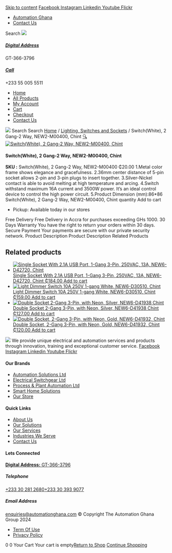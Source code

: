 [Skip to content](https://store.automationghana.com/product/switchwhite-2-gang-2-way-new2-m00400-chint/#content)
[ Facebook ](https://www.facebook.com/automationgh/) [ Instagram ](https://www.instagram.com/automationgh/) [ Linkedin ](https://www.linkedin.com/company/the-automation-ghana-limited/) [ Youtube ](https://www.youtube.com/channel/UCurrRDUSm5oIW39VXjn1u0w) [ Flickr ](https://www.flickr.com/photos/181794037@N07/)
  * [ Automation Ghana ](https://automationghana.com)
  * [ Contact Us ](https://store.automationghana.com/contact/)


Search
[ ![](https://store.automationghana.com/wp-content/uploads/2024/04/Website-TAGG-Logo-BLUE.png) ](https://store.automationghana.com/)
[ ](https://maps.app.goo.gl/m4xeaagWCNbLk4jM6)
#####  [ Digital Address ](https://maps.app.goo.gl/m4xeaagWCNbLk4jM6)
GT-366-3796 
[ ](tel:+233550055511)
#####  [ Call ](tel:+233550055511)
+233 55 005 5511 
  * [Home](https://store.automationghana.com/)
  * [All Products](https://store.automationghana.com/shop/)
  * [My Account](https://store.automationghana.com/my-account/)
  * [Cart](https://store.automationghana.com/cart/)
  * [Checkout](https://store.automationghana.com/checkout/)
  * [Contact Us](https://store.automationghana.com/contact/)


[![](https://store.automationghana.com/wp-content/uploads/2024/04/AutomationGhana_logo_white.png)](https://store.automationghana.com)
Search
Search
[Home](https://store.automationghana.com) / [Lighting, Switches and Sockets](https://store.automationghana.com/product-category/lighting-switches-and-sockets/) / Switch(White), 2 Gang-2 Way, NEW2-M00400, Chint
[🔍](https://store.automationghana.com/product/switchwhite-2-gang-2-way-new2-m00400-chint/)
[![Switch\(White\), 2 Gang-2 Way, NEW2-M00400, Chint](https://store.automationghana.com/wp-content/uploads/2024/08/SwitchWhite-2-Gang-2-Way-NEW2-M00400-Chint.jpg)](https://store.automationghana.com/wp-content/uploads/2024/08/SwitchWhite-2-Gang-2-Way-NEW2-M00400-Chint.jpg)
####  Switch(White), 2 Gang-2 Way, NEW2-M00400, Chint 
**SKU :** Switch(White), 2 Gang-2 Way, NEW2-M00400 
₵20.00
1.Metal color frame shows elegance and gracefulness.
2.36mm center distance of 5-pin socket allows 2-pin and 3-pin plugs to insert together.
3.Silver-Nickel contact is able to avoid melting at high temperature and arcing.
4.Switch withstand maximum 16A current and 3500W power. It’s an ideal control device to control the high power circuit.
5.Product Dimension (mm):86*86
Switch(White), 2 Gang-2 Way, NEW2-M00400, Chint quantity
Add to cart
  * Pickup: Available today in our stores


Free Delivery 
Free Delivery in Accra for purchases exceeding GHs 1000. 
30 Days Warranty 
You have the right to return your orders within 30 days. 
Secure Payment 
Your payments are secure with our private security network. 
Product Description
Product Description
Related Products 
## Related products
  * [![Single Socket With 2.1A USB Port, 1-Gang 3-Pin, 250VAC, 13A, NEW6-D42720, Chint](https://store.automationghana.com/wp-content/uploads/2020/04/NEW6-D42720-300x300.jpg)Single Socket With 2.1A USB Port, 1-Gang 3-Pin, 250VAC, 13A, NEW6-D42720, Chint ₵184.00 ](https://store.automationghana.com/product/single-socket-new6-d42720-chint/)
[Add to cart](https://store.automationghana.com/product/switchwhite-2-gang-2-way-new2-m00400-chint/?add-to-cart=1531)
  * [![Light Dimmer Switch 10A 250V 1-gang White, NEW6-D30510, Chint](https://store.automationghana.com/wp-content/uploads/2020/04/dimmer-switch.jpg)Light Dimmer Switch 10A 250V 1-gang White, NEW6-D30510, Chint ₵159.00 ](https://store.automationghana.com/product/light-dimmer-new6-d30510-chint/)
[Add to cart](https://store.automationghana.com/product/switchwhite-2-gang-2-way-new2-m00400-chint/?add-to-cart=1520)
  * [![Double Socket 2-Gang 3-Pin, with Neon, Silver, NEW6-D41938 Chint](https://store.automationghana.com/wp-content/uploads/2020/04/2-gang-silver-300x300.jpg)Double Socket 2-Gang 3-Pin, with Neon, Silver, NEW6-D41938 Chint ₵127.00 ](https://store.automationghana.com/product/double-socket-with-neon-new6-d41938-chint/)
[Add to cart](https://store.automationghana.com/product/switchwhite-2-gang-2-way-new2-m00400-chint/?add-to-cart=1507)
  * [![Double Socket, 2-Gang 3-Pin, with Neon, Gold, NEW6-D41932, Chint](https://store.automationghana.com/wp-content/uploads/2020/04/SOCKET-3-300x300.jpg)Double Socket, 2-Gang 3-Pin, with Neon, Gold, NEW6-D41932, Chint ₵120.00 ](https://store.automationghana.com/product/double-socket-new6-d41932-chint/)
[Add to cart](https://store.automationghana.com/product/switchwhite-2-gang-2-way-new2-m00400-chint/?add-to-cart=1508)


![](https://store.automationghana.com/wp-content/uploads/2024/04/AutomationGhana_logo_white.png)
We provide unique electrical and automation services and products through innovation, training and exceptional customer service.
[ Facebook ](https://www.facebook.com/automationgh/) [ Instagram ](https://www.instagram.com/automationgh/) [ Linkedin ](https://www.linkedin.com/company/the-automation-ghana-limited/) [ Youtube ](https://www.youtube.com/channel/UCurrRDUSm5oIW39VXjn1u0w) [ Flickr ](https://www.flickr.com/photos/181794037@N07/)
#### Our Brands
  * [ Automation Solutions Ltd ](https://store.automationghana.com/product/switchwhite-2-gang-2-way-new2-m00400-chint/)
  * [ Electrical Switchgear Ltd ](https://store.automationghana.com/product/switchwhite-2-gang-2-way-new2-m00400-chint/)
  * [ Process & Plant Automation Ltd ](https://store.automationghana.com/product/switchwhite-2-gang-2-way-new2-m00400-chint/)
  * [ Smart Home Solutions ](https://store.automationghana.com/product/switchwhite-2-gang-2-way-new2-m00400-chint/)
  * [ Our Store ](https://store.automationghana.com/product/switchwhite-2-gang-2-way-new2-m00400-chint/)


#### Quick Links
  * [ About Us ](https://store.automationghana.com/product/switchwhite-2-gang-2-way-new2-m00400-chint/)
  * [ Our Solutions ](https://store.automationghana.com/product/switchwhite-2-gang-2-way-new2-m00400-chint/)
  * [ Our Services ](https://store.automationghana.com/product/switchwhite-2-gang-2-way-new2-m00400-chint/)
  * [ Industries We Serve ](https://store.automationghana.com/product/switchwhite-2-gang-2-way-new2-m00400-chint/)
  * [ Contact Us ](https://store.automationghana.com/product/switchwhite-2-gang-2-way-new2-m00400-chint/)


#### Lets Connected
[**Digital Address:** GT-366-3796](https://maps.app.goo.gl/m4xeaagWCNbLk4jM6)
#####  Telephone 
[ +233 30 281 2680](tel:+233302812680)[+233 30 393 9077](https://store.automationghana.com/product/switchwhite-2-gang-2-way-new2-m00400-chint/+233303939077)
#####  Email Address 
enquiries@automationghana.com 
© Copyright The Automation Ghana Group 2024
  * [ Term Of Use ](https://store.automationghana.com/product/switchwhite-2-gang-2-way-new2-m00400-chint/)
  * [ Privacy Policy ](https://store.automationghana.com/product/switchwhite-2-gang-2-way-new2-m00400-chint/)


0
0
Your Cart
Your cart is empty[Return to Shop](https://store.automationghana.com/shop/)
[Continue Shopping](https://store.automationghana.com/product/switchwhite-2-gang-2-way-new2-m00400-chint/)
